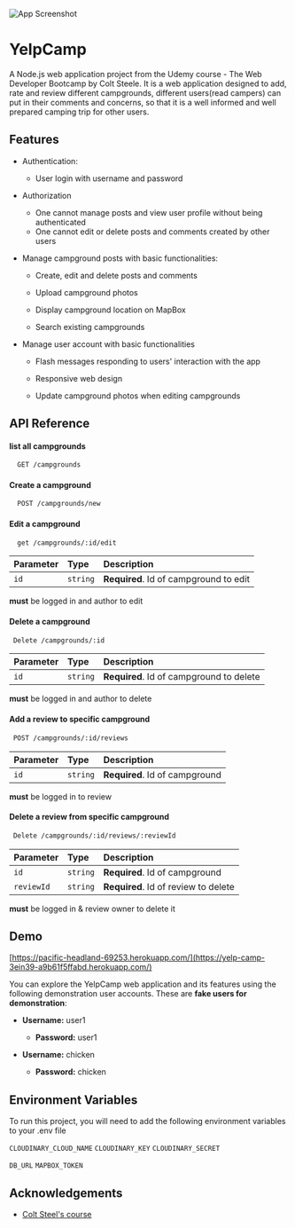


![App Screenshot](https://res.cloudinary.com/ein39/image/upload/v1650404868/Screenshot_from_2022-04-19_23-47-28_fscadv.png)


# YelpCamp

A Node.js web application project from the Udemy course - The Web Developer Bootcamp by Colt Steele. It is a web application designed to add, rate and review different campgrounds, different users(read campers) can put in their comments and concerns, so that it is a well informed and well prepared camping trip for other users.
## Features

* Authentication:
  - User login with username and password

* Authorization
  - One cannot manage posts and view user profile without being authenticated
  - One cannot edit or delete posts and comments created by other users

* Manage campground posts with basic functionalities:

  - Create, edit and delete posts and comments

  - Upload campground photos

  - Display campground location on MapBox

  - Search existing campgrounds

* Manage user account with basic functionalities

  - Flash messages responding to users' interaction with the app

  - Responsive web design

  - Update campground photos when editing campgrounds


## API Reference

#### list all campgrounds

```bash
  GET /campgrounds
```
#### Create a campground

```bash
  POST /campgrounds/new
```
#### Edit a campground

```bash
  get /campgrounds/:id/edit
```
 | Parameter | Type     | Description                       |
| :-------- | :------- | :-------------------------------- |
| `id`      | `string` | **Required**. Id of campground to edit |

 **must** be logged in and author to edit 

 #### Delete a campground
 ```bash
  Delete /campgrounds/:id
```
 | Parameter | Type     | Description                       |
| :-------- | :------- | :-------------------------------- |
| `id`      | `string` | **Required**. Id of campground to delete |

 **must** be logged in and author to delete 

 #### Add a review to specific campground
 ```bash
  POST /campgrounds/:id/reviews
```
 | Parameter | Type     | Description                       |
| :-------- | :------- | :-------------------------------- |
| `id`      | `string` | **Required**. Id of campground |

**must** be logged in to review

 #### Delete a review from specific campground
 ```bash
  Delete /campgrounds/:id/reviews/:reviewId
```
 | Parameter | Type     | Description                       |
| :-------- | :------- | :-------------------------------- |
| `id`      | `string` | **Required**. Id of campground |
| `reviewId`      | `string` | **Required**. Id of review to delete |
**must** be logged in & review owner to delete it




## Demo

[https://pacific-headland-69253.herokuapp.com/](https://yelp-camp-3ein39-a9b61f5ffabd.herokuapp.com/)

You can explore the YelpCamp web application and its features using the following demonstration user accounts. These are **fake users for demonstration**:

- **Username:** user1
  - **Password:** user1

- **Username:** chicken
  - **Password:** chicken

## Environment Variables

To run this project, you will need to add the following environment variables to your .env file

`CLOUDINARY_CLOUD_NAME`
`CLOUDINARY_KEY`
`CLOUDINARY_SECRET`

`DB_URL`
`MAPBOX_TOKEN`


## Acknowledgements

 - [Colt Steel's course](https://www.udemy.com/course/the-web-developer-bootcamp/)

